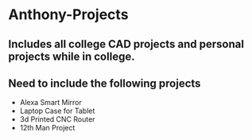 # Anthony-Projects

## Includes all college CAD projects and personal projects while in college.

## Need to include the following projects 
* Alexa Smart Mirror
* Laptop Case for Tablet
* 3d Printed CNC Router 
* 12th Man Project
